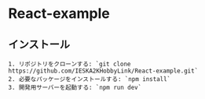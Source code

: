 # React-example

## インストール
```
1. リポジトリをクローンする: `git clone https://github.com/IESKA2KHobbyLink/React-example.git`
2. 必要なパッケージをインストールする: `npm install`
3. 開発用サーバーを起動する: `npm run dev`
```

